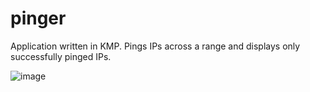 # pinger
Application written in KMP. Pings IPs across a range and displays only successfully pinged IPs.

![image](https://github.com/svirid132/pinger/assets/69749126/423fa6ba-a3e2-4aae-a706-5586174ecd96)
